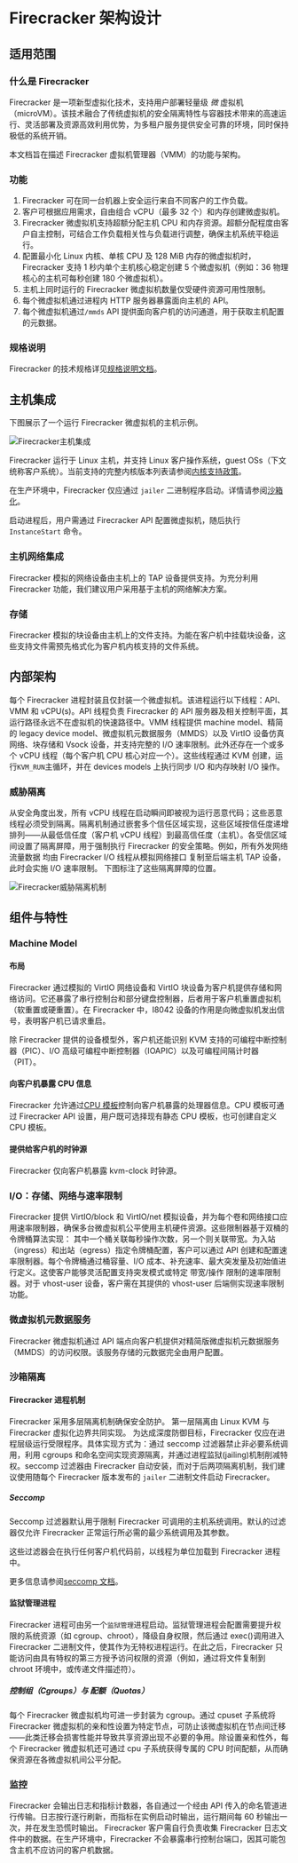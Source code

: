 # Firecracker 架构设计

## 适用范围

### 什么是 Firecracker

Firecracker 是一项新型虚拟化技术，支持用户部署轻量级 _微_ 虚拟机（microVM）。该技术融合了传统虚拟机的安全隔离特性与容器技术带来的高速运行、灵活部署及资源高效利用优势，为多租户服务提供安全可靠的环境，同时保持极低的系统开销。

本文档旨在描述 Firecracker 虚拟机管理器（VMM）的功能与架构。

### 功能

1. Firecracker 可在同一台机器上安全运行来自不同客户的工作负载。
1. 客户可根据应用需求，自由组合 vCPU（最多 32 个）和内存创建微虚拟机。
1. Firecracker 微虚拟机支持超额分配主机 CPU 和内存资源。超额分配程度由客户自主控制，可结合工作负载相关性与负载进行调整，确保主机系统平稳运行。
1. 配置最小化 Linux 内核、单核 CPU 及 128 MiB 内存的微虚拟机时，Firecracker 支持 1 秒内单个主机核心稳定创建 5 个微虚拟机（例如：36 物理核心的主机可每秒创建 180 个微虚拟机）。
1. 主机上同时运行的 Firecracker 微虚拟机数量仅受硬件资源可用性限制。
1. 每个微虚拟机通过进程内 HTTP 服务器暴露面向主机的 API。
1. 每个微虚拟机通过`/mmds` API 提供面向客户机的访问通道，用于获取主机配置的元数据。

### 规格说明

Firecracker 的技术规格详见[规格说明文档](SPECIFICATION.md)。

## 主机集成

下图展示了一个运行 Firecracker 微虚拟机的主机示例。

![Firecracker主机集成](images/firecracker_host_integration.png?raw=true "Firecracker Host Integration")

Firecracker 运行于 Linux 主机，并支持 Linux 客户操作系统，guest OSs（下文统称客户系统）。当前支持的完整内核版本列表请参阅[内核支持政策](kernel-policy.md)。

在生产环境中，Firecracker 仅应通过 `jailer` 二进制程序启动。详情请参阅[沙箱化](#沙箱隔离)。

启动进程后，用户需通过 Firecracker API 配置微虚拟机，随后执行 `InstanceStart` 命令。

### 主机网络集成

Firecracker 模拟的网络设备由主机上的 TAP 设备提供支持。为充分利用 Firecracker 功能，我们建议用户采用基于主机的网络解决方案。

### 存储

Firecracker 模拟的块设备由主机上的文件支持。为能在客户机中挂载块设备，这些支持文件需预先格式化为客户机内核支持的文件系统。

## 内部架构

每个 Firecracker 进程封装且仅封装一个微虚拟机。该进程运行以下线程：API、VMM 和 vCPU(s)。API 线程负责 Firecracker 的 API 服务器及相关控制平面，其运行路径永远不在虚拟机的快速路径中。VMM 线程提供 machine model、精简的 legacy device model、微虚拟机元数据服务（MMDS）以及 VirtIO 设备仿真网络、块存储和 Vsock 设备，并支持完整的 I/O 速率限制。此外还存在一个或多个 vCPU 线程（每个客户机 CPU 核心对应一个）。这些线程通过 KVM 创建，运行`KVM_RUN`主循环，并在 devices models 上执行同步 I/O 和内存映射 I/O 操作。

### 威胁隔离

从安全角度出发，所有 vCPU 线程在启动瞬间即被视为运行恶意代码；这些恶意线程必须受到隔离。隔离机制通过嵌套多个信任区域实现，这些区域按信任度递增排列——从最低信任度（客户机 vCPU 线程）到最高信任度（主机）。各受信区域间设置了隔离屏障，用于强制执行 Firecracker 的安全策略。例如，所有外发网络流量数据
均由 Firecracker I/O 线程从模拟网络接口
复制至后端主机 TAP 设备，此时会实施 I/O 速率限制。
下图标注了这些隔离屏障的位置。

![Firecracker威胁隔离机制](images/firecracker_threat_containment.png?raw=true "Firecracker 威胁隔离机制")

## 组件与特性

### Machine Model

#### 布局

Firecracker 通过模拟的 VirtIO 网络设备和 VirtIO 块设备为客户机提供存储和网络访问。它还暴露了串行控制台和部分键盘控制器，后者用于客户机重置虚拟机（软重置或硬重置）。在 Firecracker 中，I8042 设备的作用是向微虚拟机发出信号，表明客户机已请求重启。

除 Firecracker 提供的设备模型外，客户机还能识别 KVM 支持的可编程中断控制器（PIC）、I/O 高级可编程中断控制器（IOAPIC）以及可编程间隔计时器（PIT）。

#### 向客户机暴露 CPU 信息

Firecracker 允许通过[CPU 模板](cpu_templates/cpu-templates.md)控制向客户机暴露的处理器信息。CPU 模板可通过 Firecracker API 设置，用户既可选择现有静态 CPU 模板，也可创建自定义 CPU 模板。

#### 提供给客户机的时钟源

Firecracker 仅向客户机暴露 kvm-clock 时钟源。

### I/O：存储、网络与速率限制

Firecracker 提供 VirtIO/block 和 VirtIO/net 模拟设备，并为每个卷和网络接口应用速率限制器，确保多台微虚拟机公平使用主机硬件资源。这些限制器基于双桶的令牌桶算法实现： 其中一个桶关联每秒操作次数，另一个则关联带宽。为入站（ingress）和出站（egress）指定令牌桶配置，客户可以通过 API 创建和配置速率限制器。每个令牌桶通过桶容量、I/O 成本、补充速率、最大突发量及初始值进行定义。这使客户能够灵活配置支持突发模式或特定 带宽/操作 限制的速率限制器。对于 vhost-user 设备，客户需在其提供的 vhost-user 后端侧实现速率限制功能。

### 微虚拟机元数据服务

Firecracker 微虚拟机通过 API 端点向客户机提供对精简版微虚拟机元数据服务（MMDS）的访问权限。该服务存储的元数据完全由用户配置。

### 沙箱隔离

#### **Firecracker 进程机制**

Firecracker 采用多层隔离机制确保安全防护。
第一层隔离由 Linux KVM 与 Firecracker 虚拟化边界共同实现。
为达成深度防御目标，Firecracker 仅应在进程层级运行受限程序。具体实现方式为：通过 seccomp 过滤器禁止非必要系统调用，利用 cgroups 和命名空间实现资源隔离，并通过进程监狱(jailing)机制削减特权。seccomp 过滤器由 Firecracker 自动安装，而对于后两项隔离机制，我们建议使用随每个 Firecracker 版本发布的 `jailer` 二进制文件启动 Firecracker。

##### Seccomp

Seccomp 过滤器默认用于限制 Firecracker 可调用的主机系统调用。默认的过滤器仅允许 Firecracker 正常运行所必需的最少系统调用及其参数。

这些过滤器会在执行任何客户机代码前，以线程为单位加载到 Firecracker 进程中。

更多信息请参阅[seccomp 文档](seccomp.md)。

#### **监狱管理进程**

Firecracker 进程可由另一个`监狱管理`进程启动。监狱管理进程会配置需要提升权限的系统资源（如 cgroup、chroot），降级自身权限，然后通过 exec()调用进入 Firecracker 二进制文件，使其作为无特权进程运行。在此之后，Firecracker 只能访问由具有特权的第三方授予访问权限的资源（例如，通过将文件复制到 chroot 环境中，或传递文件描述符）。

##### 控制组（Cgroups）与 配额（Quotas）

每个 Firecracker 微虚拟机均可进一步封装为 cgroup。通过 cpuset 子系统将 Firecracker 微虚拟机的亲和性设置为特定节点，可防止该微虚拟机在节点间迁移——此类迁移会损害性能并导致共享资源出现不必要的争用。除设置亲和性外，每个 Firecracker 微虚拟机还可通过 cpu 子系统获得专属的 CPU 时间配额，从而确保资源在各微虚拟机间公平分配。

### 监控

Firecracker 会输出日志和指标计数器，各自通过一个经由 API 传入的命名管道进行传输。日志按行逐行刷新，而指标在实例启动时输出，运行期间每 60 秒输出一次，并在发生恐慌时输出。
Firecracker 客户需自行负责收集 Firecracker 日志文件中的数据。在生产环境中，Firecracker 不会暴露串行控制台端口，因其可能包含主机不应访问的客户机数据。
